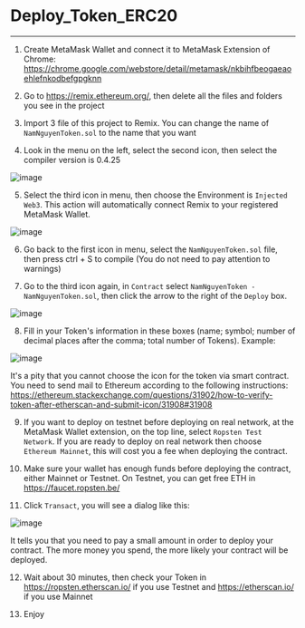 # Deploy_Token_ERC20
---------------------------------
1. Create MetaMask Wallet and connect it to MetaMask Extension of Chrome: https://chrome.google.com/webstore/detail/metamask/nkbihfbeogaeaoehlefnkodbefgpgknn

2. Go to https://remix.ethereum.org/, then delete all the files and folders you see in the project

3. Import 3 file of this project to Remix. You can change the name of `NamNguyenToken.sol` to the name that you want

4. Look in the menu on the left, select the second icon, then select the compiler version is 0.4.25

![image](https://user-images.githubusercontent.com/38404536/118002780-2860ac80-b372-11eb-8d58-c58a72b26af0.png)

5. Select the third icon in menu, then choose the Environment is `Injected Web3`. This action will automatically connect Remix to your registered MetaMask Wallet.

![image](https://user-images.githubusercontent.com/38404536/118003193-8e4d3400-b372-11eb-9b3e-4b767408fa5e.png)

6. Go back to the first icon in menu, select the `NamNguyenToken.sol` file, then press ctrl + S to compile (You do not need to pay attention to warnings)

7. Go to the third icon again, in `Contract` select `NamNguyenToken - NamNguyenToken.sol`, then click the arrow to the right of the `Deploy` box.

![image](https://user-images.githubusercontent.com/38404536/118007678-8d1e0600-b376-11eb-956c-861fe0d0734c.png)

8. Fill in your Token's information in these boxes (name; symbol; number of decimal places after the comma; total number of Tokens). Example:

![image](https://user-images.githubusercontent.com/38404536/118004937-20097100-b374-11eb-9b5c-57e6da81be66.png)

It's a pity that you cannot choose the icon for the token via smart contract. You need to send mail to Ethereum according to the following instructions: https://ethereum.stackexchange.com/questions/31902/how-to-verify-token-after-etherscan-and-submit-icon/31908#31908

9. If you want to deploy on testnet before deploying on real network, at the MetaMask Wallet extension, on the top line, select `Ropsten Test Network`. If you are ready to deploy on real network then choose `Ethereum Mainnet`, this will cost you a fee when deploying the contract.

10. Make sure your wallet has enough funds before deploying the contract, either Mainnet or Testnet. On Testnet, you can get free ETH in https://faucet.ropsten.be/

11. Click `Transact`, you will see a dialog like this:

![image](https://user-images.githubusercontent.com/38404536/118005524-a9b93e80-b374-11eb-89ab-7a85245c7c20.png)

It tells you that you need to pay a small amount in order to deploy your contract. The more money you spend, the more likely your contract will be deployed.

12. Wait about 30 minutes, then check your Token in https://ropsten.etherscan.io/ if you use Testnet and https://etherscan.io/ if you use Mainnet

13. Enjoy
